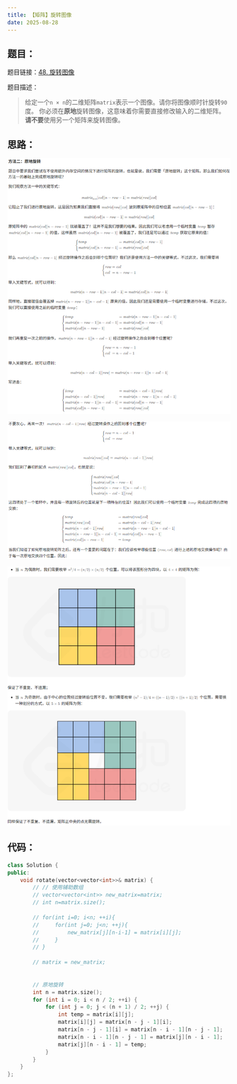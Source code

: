 ```yaml
---
title: 【矩阵】旋转图像
date: 2025-08-28
---
```



## 题目：

题目链接：[48. 旋转图像](https://leetcode.cn/problems/rotate-image/description/?envType=study-plan-v2&envId=top-100-liked)

题目描述：

> 给定一个`n × n`的二维矩阵`matrix`表示一个图像。请你将图像顺时针旋转`90`度。
> 你必须在**原地**旋转图像，这意味着你需要直接修改输入的二维矩阵。**请不要**使用另一个矩阵来旋转图像。

## 思路：

![【矩阵】旋转图像-思路-1](./图片/【矩阵】旋转图像-思路-1.png)

![【矩阵】旋转图像-思路-2](./图片/【矩阵】旋转图像-思路-2.png)

![【矩阵】旋转图像-思路-3](./图片/【矩阵】旋转图像-思路-3.png)

## 代码：

```c++
class Solution {
public:
    void rotate(vector<vector<int>>& matrix) {
        // // 使用辅助数组
        // vector<vector<int>> new_matrix=matrix;
        // int n=matrix.size();

        // for(int i=0; i<n; ++i){
        //     for(int j=0; j<n; ++j){
        //         new_matrix[j][n-i-1] = matrix[i][j];
        //     }
        // }

        // matrix = new_matrix;


        // 原地旋转
        int n = matrix.size();
        for (int i = 0; i < n / 2; ++i) {
            for (int j = 0; j < (n + 1) / 2; ++j) {
                int temp = matrix[i][j];
                matrix[i][j] = matrix[n - j - 1][i];
                matrix[n - j - 1][i] = matrix[n - i - 1][n - j - 1];
                matrix[n - i - 1][n - j - 1] = matrix[j][n - i - 1];
                matrix[j][n - i - 1] = temp;
            }
        }
    }
};
```
